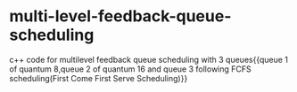 # multi-level-feedback-queue-scheduling
c++ code for multilevel feedback queue scheduling with 3 queues{{queue 1 of quantum 8,queue 2 of quantum 16 and queue 3 following FCFS scheduling(First Come First Serve Scheduling)}}
